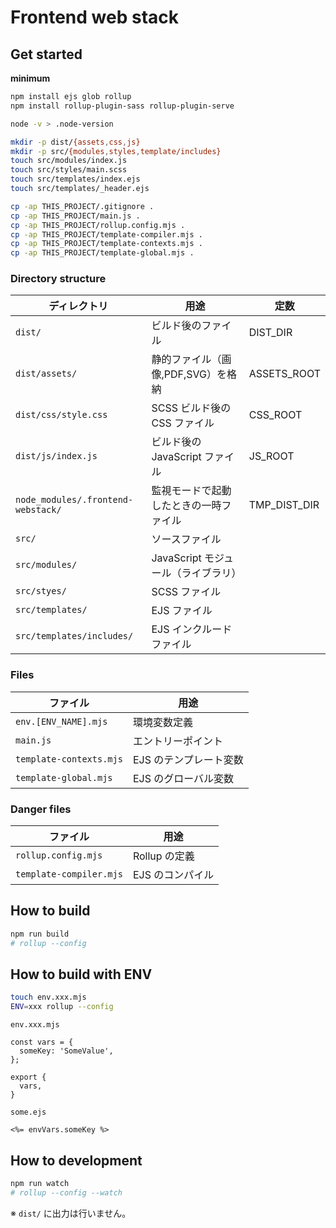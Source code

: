# Frontend web stack

## Get started

**minimum**

```bash
npm install ejs glob rollup
npm install rollup-plugin-sass rollup-plugin-serve

node -v > .node-version

mkdir -p dist/{assets,css,js}
mkdir -p src/{modules,styles,template/includes}
touch src/modules/index.js
touch src/styles/main.scss
touch src/templates/index.ejs
touch src/templates/_header.ejs

cp -ap THIS_PROJECT/.gitignore .
cp -ap THIS_PROJECT/main.js .
cp -ap THIS_PROJECT/rollup.config.mjs .
cp -ap THIS_PROJECT/template-compiler.mjs .
cp -ap THIS_PROJECT/template-contexts.mjs .
cp -ap THIS_PROJECT/template-global.mjs .
```

### Directory structure

| ディレクトリ                             | 用途                      | 定数           |
|------------------------------------|-------------------------|--------------|
| `dist/`                            | ビルド後のファイル               | DIST_DIR     |
| `dist/assets/`                     | 静的ファイル（画像,PDF,SVG）を格納   | ASSETS_ROOT  |
| `dist/css/style.css`               | SCSS ビルド後の CSS ファイル     | CSS_ROOT     |
| `dist/js/index.js`                 | ビルド後の JavaScript ファイル   | JS_ROOT      |
| `node_modules/.frontend-webstack/` | 監視モードで起動したときの一時ファイル     | TMP_DIST_DIR |
| `src/`                             | ソースファイル                 |              |
| `src/modules/`                     | JavaScript モジュール（ライブラリ） |              |
| `src/styes/`                       | SCSS ファイル               |              |
| `src/templates/`                   | EJS ファイル                |              |
| `src/templates/includes/`          | EJS インクルードファイル          |              |

### Files

| ファイル                    | 用途            |
|-------------------------|---------------|
| `env.[ENV_NAME].mjs`    | 環境変数定義        |
| `main.js`               | エントリーポイント     |
| `template-contexts.mjs` | EJS のテンプレート変数 |
| `template-global.mjs`   | EJS のグローバル変数  |

### Danger files

| ファイル                    | 用途         |
|-------------------------|------------|
| `rollup.config.mjs`     | Rollup の定義 |
| `template-compiler.mjs` | EJS のコンパイル |

## How to build

```bash
npm run build
# rollup --config
```

## How to build with ENV

```bash
touch env.xxx.mjs
ENV=xxx rollup --config
```

`env.xxx.mjs`
```:js
const vars = {
  someKey: 'SomeValue',
};

export {
  vars,
}
```

`some.ejs`
```ejs
<%= envVars.someKey %>
```

## How to development

```bash
npm run watch
# rollup --config --watch
```

※ `dist/` に出力は行いません。

